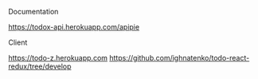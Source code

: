 Documentation

https://todox-api.herokuapp.com/apipie

Client

https://todo-z.herokuapp.com
https://github.com/ighnatenko/todo-react-redux/tree/develop